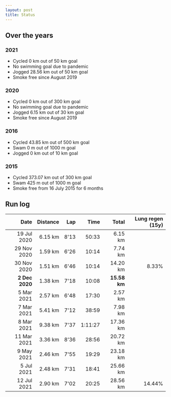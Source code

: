 ```yaml
---
layout: post
title: Status
---
```


## Over the years

### 2021

- Cycled 0 km out of 50 km goal
- No swimming goal due to pandemic
- Jogged 28.56 km out of 50 km goal
- Smoke free since August 2019

### 2020

- Cycled 0 km out of 300 km goal
- No swimming goal due to pandemic
- Jogged 6.15 km out of 30 km goal
- Smoke free since August 2019

### 2016

- Cycled 43.85 km out of 500 km goal
- Swam 0 m out of 1000 m goal
- Jogged 0 km out of 10 km goal

### 2015

- Cycled 373.07 km out of 300 km goal
- Swam 425 m out of 1000 m goal
- Smoke free from 16 July 2015 for 6 months

## Run log

| Date        | Distance | Lap | Time    | Total    | Lung regen (15y) |
| ----------: | ------: | ---: | ------: | -------: | ---------------: |
| 19 Jul 2020 | 6.15 km | 8'13 |   50:33 |  6.15 km ||
| 29 Nov 2020 | 1.59 km | 6'26 |   10:14 |  7.74 km ||
| 30 Nov 2020 | 1.51 km | 6'46 |   10:14 | 14.20 km | 8.33% |
|  **2 Dec 2020** | 1.38 km | 7'18 |   10:08 | **15.58 km** ||
|  5 Mar 2021 | 2.57 km | 6'48 |   17:30 |  2.57 km ||
|  7 Mar 2021 | 5.41 km | 7'12 |   38:59 |  7.98 km ||
|  8 Mar 2021 | 9.38 km | 7'37 | 1:11:27 | 17.36 km ||
| 11 Mar 2021 | 3.36 km | 8'36 |   28:56 | 20.72 km ||
|  9 May 2021 | 2.46 km | 7'55 |   19:29 | 23.18 km ||
|  5 Jul 2021 | 2.48 km | 7'31 |   18:41 | 25.66 km ||
| 12 Jul 2021 | 2.90 km | 7'02 |   20:25 | 28.56 km | 14.44% |
